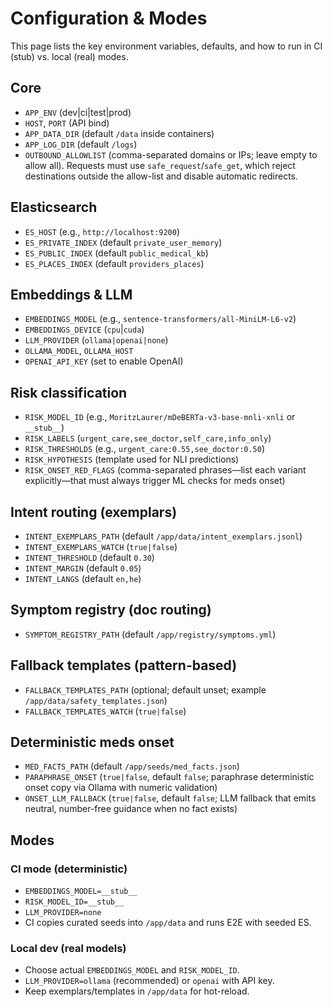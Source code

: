 # Configuration & Modes

This page lists the key environment variables, defaults, and how to run in CI (stub) vs. local (real) modes.

## Core

- `APP_ENV` (dev|ci|test|prod)
- `HOST`, `PORT` (API bind)
- `APP_DATA_DIR` (default `/data` inside containers)
- `APP_LOG_DIR` (default `/logs`)
- `OUTBOUND_ALLOWLIST` (comma-separated domains or IPs; leave empty to allow all). Requests must use `safe_request`/`safe_get`, which reject destinations outside the allow-list and disable automatic redirects.

## Elasticsearch

- `ES_HOST` (e.g., `http://localhost:9200`)
- `ES_PRIVATE_INDEX` (default `private_user_memory`)
- `ES_PUBLIC_INDEX` (default `public_medical_kb`)
- `ES_PLACES_INDEX` (default `providers_places`)

## Embeddings & LLM

- `EMBEDDINGS_MODEL` (e.g., `sentence-transformers/all-MiniLM-L6-v2`)
- `EMBEDDINGS_DEVICE` (`cpu`|`cuda`)
- `LLM_PROVIDER` (`ollama|openai|none`)
- `OLLAMA_MODEL`, `OLLAMA_HOST`
- `OPENAI_API_KEY` (set to enable OpenAI)

## Risk classification

- `RISK_MODEL_ID` (e.g., `MoritzLaurer/mDeBERTa-v3-base-mnli-xnli` or `__stub__`)
- `RISK_LABELS` (`urgent_care,see_doctor,self_care,info_only`)
- `RISK_THRESHOLDS` (e.g., `urgent_care:0.55,see_doctor:0.50`)
- `RISK_HYPOTHESIS` (template used for NLI predictions)
- `RISK_ONSET_RED_FLAGS` (comma-separated phrases—list each variant explicitly—that must always trigger ML checks for meds onset)

## Intent routing (exemplars)

- `INTENT_EXEMPLARS_PATH` (default `/app/data/intent_exemplars.jsonl`)
- `INTENT_EXEMPLARS_WATCH` (`true|false`)
- `INTENT_THRESHOLD` (default `0.30`)
- `INTENT_MARGIN` (default `0.05`)
- `INTENT_LANGS` (default `en,he`)

## Symptom registry (doc routing)

- `SYMPTOM_REGISTRY_PATH` (default `/app/registry/symptoms.yml`)

## Fallback templates (pattern-based)

- `FALLBACK_TEMPLATES_PATH` (optional; default unset; example `/app/data/safety_templates.json`)
- `FALLBACK_TEMPLATES_WATCH` (`true|false`)

## Deterministic meds onset

- `MED_FACTS_PATH` (default `/app/seeds/med_facts.json`)
- `PARAPHRASE_ONSET` (`true|false`, default `false`; paraphrase deterministic onset copy via Ollama with numeric validation)
- `ONSET_LLM_FALLBACK` (`true|false`, default `false`; LLM fallback that emits neutral, number-free guidance when no fact exists)

## Modes

### CI mode (deterministic)

- `EMBEDDINGS_MODEL=__stub__`
- `RISK_MODEL_ID=__stub__`
- `LLM_PROVIDER=none`
- CI copies curated seeds into `/app/data` and runs E2E with seeded ES.

### Local dev (real models)

- Choose actual `EMBEDDINGS_MODEL` and `RISK_MODEL_ID`.
- `LLM_PROVIDER=ollama` (recommended) or `openai` with API key.
- Keep exemplars/templates in `/app/data` for hot-reload.
